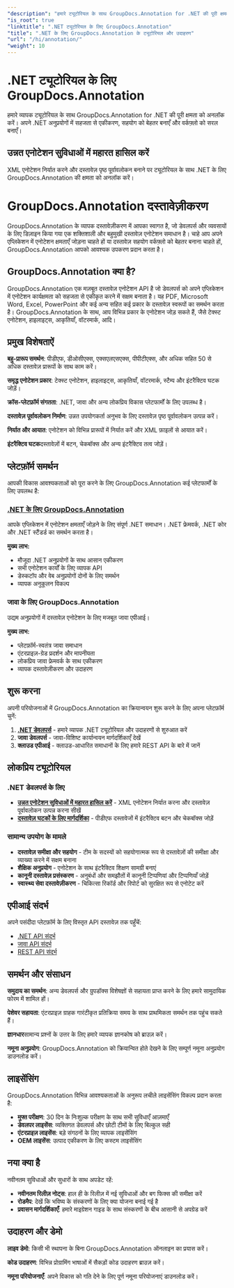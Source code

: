 ```yaml
---
"description": "हमारे ट्यूटोरियल के साथ GroupDocs.Annotation for .NET की पूरी क्षमता को अनलॉक करें। सहजता से एकीकृत करें, सहयोग बढ़ाएँ और वर्कफ़्लो को सुव्यवस्थित करें।"
"is_root": true
"linktitle": ".NET ट्यूटोरियल के लिए GroupDocs.Annotation"
"title": ".NET के लिए GroupDocs.Annotation के ट्यूटोरियल और उदाहरण"
"url": "/hi/annotation/"
"weight": 10
---
```


# .NET ट्यूटोरियल के लिए GroupDocs.Annotation

हमारे व्यापक ट्यूटोरियल के साथ GroupDocs.Annotation for .NET की पूरी क्षमता को अनलॉक करें। अपने .NET अनुप्रयोगों में सहजता से एकीकरण, सहयोग को बेहतर बनाएँ और वर्कफ़्लो को सरल बनाएँ।

## उन्नत एनोटेशन सुविधाओं में महारत हासिल करें

XML एनोटेशन निर्यात करने और दस्तावेज़ पृष्ठ पूर्वावलोकन बनाने पर ट्यूटोरियल के साथ .NET के लिए GroupDocs.Annotation की क्षमता को अनलॉक करें।


# GroupDocs.Annotation दस्तावेज़ीकरण

GroupDocs.Annotation के व्यापक दस्तावेज़ीकरण में आपका स्वागत है, जो डेवलपर्स और व्यवसायों के लिए डिज़ाइन किया गया एक शक्तिशाली और बहुमुखी दस्तावेज़ एनोटेशन समाधान है। चाहे आप अपने एप्लिकेशन में एनोटेशन क्षमताएँ जोड़ना चाहते हों या दस्तावेज़ सहयोग वर्कफ़्लो को बेहतर बनाना चाहते हों, GroupDocs.Annotation आपको आवश्यक उपकरण प्रदान करता है।

## GroupDocs.Annotation क्या है?

GroupDocs.Annotation एक मज़बूत दस्तावेज़ एनोटेशन API है जो डेवलपर्स को अपने एप्लिकेशन में एनोटेशन कार्यक्षमता को सहजता से एकीकृत करने में सक्षम बनाता है। यह PDF, Microsoft Word, Excel, PowerPoint और कई अन्य सहित कई प्रकार के दस्तावेज़ स्वरूपों का समर्थन करता है। GroupDocs.Annotation के साथ, आप विभिन्न प्रकार के एनोटेशन जोड़ सकते हैं, जैसे टेक्स्ट एनोटेशन, हाइलाइट्स, आकृतियाँ, वॉटरमार्क, आदि।

## प्रमुख विशेषताऐं

**बहु-प्रारूप समर्थन**: पीडीएफ, डीओसीएक्स, एक्सएलएसएक्स, पीपीटीएक्स, और अधिक सहित 50 से अधिक दस्तावेज़ प्रारूपों के साथ काम करें।

**समृद्ध एनोटेशन प्रकार**: टेक्स्ट एनोटेशन, हाइलाइट्स, आकृतियाँ, वॉटरमार्क, स्टैम्प और इंटरैक्टिव घटक जोड़ें।

**क्रॉस-प्लेटफ़ॉर्म संगतता**: .NET, जावा और अन्य लोकप्रिय विकास प्लेटफार्मों के लिए उपलब्ध है।

**दस्तावेज़ पूर्वावलोकन निर्माण**: उन्नत उपयोगकर्ता अनुभव के लिए दस्तावेज़ पृष्ठ पूर्वावलोकन उत्पन्न करें।

**निर्यात और आयात**: एनोटेशन को विभिन्न प्रारूपों में निर्यात करें और XML फ़ाइलों से आयात करें।

**इंटरैक्टिव घटक**दस्तावेज़ों में बटन, चेकबॉक्स और अन्य इंटरैक्टिव तत्व जोड़ें।

## प्लेटफ़ॉर्म समर्थन

आपकी विकास आवश्यकताओं को पूरा करने के लिए GroupDocs.Annotation कई प्लेटफार्मों के लिए उपलब्ध है:

### [.NET के लिए GroupDocs.Annotation](/annotation/net/)
आपके एप्लिकेशन में एनोटेशन क्षमताएँ जोड़ने के लिए संपूर्ण .NET समाधान। .NET फ्रेमवर्क, .NET कोर और .NET स्टैंडर्ड का समर्थन करता है।

**मुख्य लाभ:**
- मौजूदा .NET अनुप्रयोगों के साथ आसान एकीकरण
- सभी एनोटेशन कार्यों के लिए व्यापक API
- डेस्कटॉप और वेब अनुप्रयोगों दोनों के लिए समर्थन
- व्यापक अनुकूलन विकल्प

### जावा के लिए GroupDocs.Annotation
उद्यम अनुप्रयोगों में दस्तावेज़ एनोटेशन के लिए मजबूत जावा एपीआई।

**मुख्य लाभ:**
- प्लेटफ़ॉर्म-स्वतंत्र जावा समाधान
- एंटरप्राइज़-ग्रेड प्रदर्शन और मापनीयता
- लोकप्रिय जावा फ्रेमवर्क के साथ एकीकरण
- व्यापक दस्तावेज़ीकरण और उदाहरण

## शुरू करना

अपनी परियोजनाओं में GroupDocs.Annotation का क्रियान्वयन शुरू करने के लिए अपना प्लेटफ़ॉर्म चुनें:

1. **[.NET डेवलपर्स](/annotation/net/)** - हमारे व्यापक .NET ट्यूटोरियल और उदाहरणों से शुरुआत करें
2. **जावा डेवलपर्स** - जावा-विशिष्ट कार्यान्वयन मार्गदर्शिकाएँ देखें
3. **क्लाउड एपीआई** - क्लाउड-आधारित समाधानों के लिए हमारे REST API के बारे में जानें

## लोकप्रिय ट्यूटोरियल

### .NET डेवलपर्स के लिए
- **[उन्नत एनोटेशन सुविधाओं में महारत हासिल करें](/annotation/net/master-advanced-annotation-features/)** - XML एनोटेशन निर्यात करना और दस्तावेज़ पूर्वावलोकन उत्पन्न करना सीखें
- **[दस्तावेज़ घटकों के लिए मार्गदर्शिका](/annotation/net/guide-to-document-components/)** - पीडीएफ दस्तावेजों में इंटरैक्टिव बटन और चेकबॉक्स जोड़ें

### सामान्य उपयोग के मामले
- **दस्तावेज़ समीक्षा और सहयोग** - टीम के सदस्यों को सहयोगात्मक रूप से दस्तावेज़ों की समीक्षा और व्याख्या करने में सक्षम बनाना
- **शैक्षिक अनुप्रयोग** - एनोटेशन के साथ इंटरैक्टिव शिक्षण सामग्री बनाएं
- **कानूनी दस्तावेज़ प्रसंस्करण** - अनुबंधों और समझौतों में कानूनी टिप्पणियां और टिप्पणियाँ जोड़ें
- **स्वास्थ्य सेवा दस्तावेज़ीकरण** - चिकित्सा रिकॉर्ड और रिपोर्ट को सुरक्षित रूप से एनोटेट करें

## एपीआई संदर्भ

अपने पसंदीदा प्लेटफ़ॉर्म के लिए विस्तृत API दस्तावेज़ तक पहुँचें:

- [.NET API संदर्भ](https://reference.groupdocs.com/annotation/net/)
- [जावा API संदर्भ](https://reference.groupdocs.com/annotation/java/)
- [REST API संदर्भ](https://reference.groupdocs.com/annotation/rest/)

## समर्थन और संसाधन

**समुदाय का समर्थन**: अन्य डेवलपर्स और ग्रुपडॉक्स विशेषज्ञों से सहायता प्राप्त करने के लिए हमारे सामुदायिक फोरम में शामिल हों।

**पेशेवर सहायता**: एंटरप्राइज़ ग्राहक गारंटीकृत प्रतिक्रिया समय के साथ प्राथमिकता समर्थन तक पहुंच सकते हैं।

**ज्ञानधार**सामान्य प्रश्नों के उत्तर के लिए हमारे व्यापक ज्ञानकोष को ब्राउज़ करें।

**नमूना अनुप्रयोग**: GroupDocs.Annotation को क्रियान्वित होते देखने के लिए सम्पूर्ण नमूना अनुप्रयोग डाउनलोड करें।

## लाइसेंसिंग

GroupDocs.Annotation विभिन्न आवश्यकताओं के अनुरूप लचीले लाइसेंसिंग विकल्प प्रदान करता है:

- **मुफ्त परीक्षण**: 30 दिन के निःशुल्क परीक्षण के साथ सभी सुविधाएँ आज़माएँ
- **डेवलपर लाइसेंस**: व्यक्तिगत डेवलपर्स और छोटी टीमों के लिए बिल्कुल सही
- **एंटरप्राइज़ लाइसेंस**: बड़े संगठनों के लिए व्यापक लाइसेंसिंग
- **OEM लाइसेंस**: उत्पाद एकीकरण के लिए कस्टम लाइसेंसिंग

## नया क्या है

नवीनतम सुविधाओं और सुधारों के साथ अपडेट रहें:

- **नवीनतम रिलीज़ नोट्स**: हाल ही के रिलीज़ में नई सुविधाओं और बग फिक्स की समीक्षा करें
- **रोडमैप**: देखें कि भविष्य के संस्करणों के लिए क्या योजना बनाई गई है
- **प्रवासन मार्गदर्शिकाएँ**: हमारे माइग्रेशन गाइड के साथ संस्करणों के बीच आसानी से अपग्रेड करें

## उदाहरण और डेमो

**लाइव डेमो**: किसी भी स्थापना के बिना GroupDocs.Annotation ऑनलाइन का प्रयास करें।

**कोड उदाहरण**: विभिन्न प्रोग्रामिंग भाषाओं में सैकड़ों कोड उदाहरण ब्राउज़ करें।

**नमूना परियोजनाएँ**: अपने विकास को गति देने के लिए पूर्ण नमूना परियोजनाएं डाउनलोड करें।